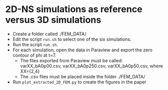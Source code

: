 # 2D-NS simulations as reference versus 3D simulations

* Create a folder called ./FEM_DATA/
* Edit the script `run.sh` to select one of the six simulations.
* Run the script `run.sh`.
* For each simulation, open the data in Paraview and export the zero contour of phi at t=7.
  * The files exported from Paraview must be called: varXX_bA0p00.csv, varXX_bA0p250.csv, varXX_bA0p50.csv, where XX={2,4}
  * The .csv files must be placed inside the folder ./FEM_DATA/
* Run `plot_extracted_2D_FEM.py` to create the figures in the paper
